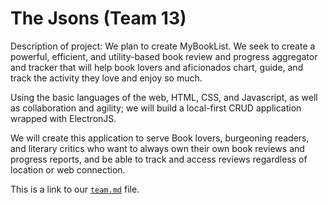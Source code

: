 # The Jsons (Team 13)

Description of project: We plan to create MyBookList.
We seek to create a powerful, efficient, and utility-based book review and progress aggregator and tracker that will help book lovers and aficionados chart, guide, and track the activity they love and enjoy so much.     

Using the basic languages of the web, HTML, CSS, and Javascript, as well as collaboration and agility; we will build a local-first CRUD application wrapped with ElectronJS.    

We will create this application to serve Book lovers, burgeoning readers, and literary critics who want to always own their own book reviews and progress reports, and be able to track and access reviews regardless of location or web connection.

This is a link to our [`team.md`](./team.md) file.

